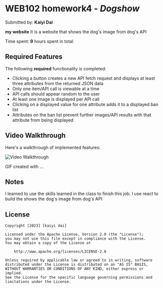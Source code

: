 # WEB102 homework4 - *Dogshow*

Submitted by: **Kaiyi Dai**

**my website** It is a website that shows the dog's image from dog's API

Time spent: **9** hours spent in total

## Required Features

The following **required** functionality is completed:

* Clicking a button creates a new API fetch request and displays at least three attributes from the returned JSON data
* Only one item/API call is viewable at a time
* API calls should appear random to the user
* At least one image is displayed per API call
* Clicking on a displayed value for one attribute adds it to a displayed ban list
* Attributes on the ban list prevent further images/API results with that attribute from being displayed


## Video Walkthrough

Here's a walkthrough of implemented features:

<img src='https://github.com/ddkaiyi/homework3/blob/master/z6w9q-4rkls.gif' title='Video Walkthrough' width='' alt='Video Walkthrough' />

<!-- Replace this with whatever GIF tool you used! -->
GIF created with ...  
<!-- Recommended tools:
[Kap](https://getkap.co/) for macOS
[ScreenToGif](https://www.screentogif.com/) for Windows
[peek](https://github.com/phw/peek) for Linux. -->

## Notes

 I learned to use the skills learned in the class to finish this job. I use react to build the shows the dog's image from dog's API
## License

    Copyright [2023] [kaiyi dai]

    Licensed under the Apache License, Version 2.0 (the "License");
    you may not use this file except in compliance with the License.
    You may obtain a copy of the License at

        http://www.apache.org/licenses/LICENSE-2.0

    Unless required by applicable law or agreed to in writing, software
    distributed under the License is distributed on an "AS IS" BASIS,
    WITHOUT WARRANTIES OR CONDITIONS OF ANY KIND, either express or implied.
    See the License for the specific language governing permissions and
    limitations under the License.
